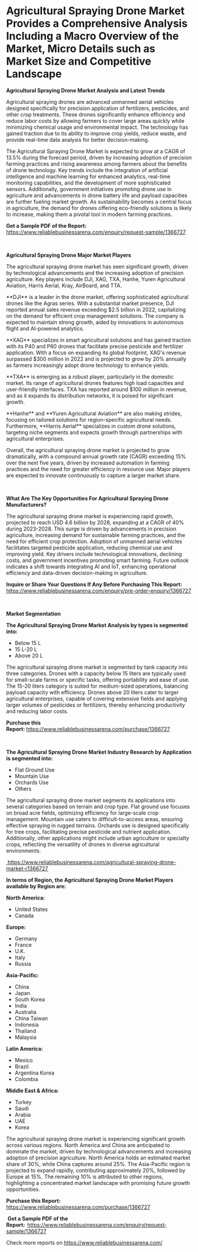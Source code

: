 <p><h1>Agricultural Spraying Drone Market Provides a Comprehensive Analysis Including a Macro Overview of the Market, Micro Details such as Market Size and Competitive Landscape</h1></p><p><strong>Agricultural Spraying Drone Market Analysis and Latest Trends</strong></p>
<p><p>Agricultural spraying drones are advanced unmanned aerial vehicles designed specifically for precision application of fertilizers, pesticides, and other crop treatments. These drones significantly enhance efficiency and reduce labor costs by allowing farmers to cover large areas quickly while minimizing chemical usage and environmental impact. The technology has gained traction due to its ability to improve crop yields, reduce waste, and provide real-time data analysis for better decision-making.</p><p>The Agricultural Spraying Drone Market is expected to grow at a CAGR of 13.5% during the forecast period, driven by increasing adoption of precision farming practices and rising awareness among farmers about the benefits of drone technology. Key trends include the integration of artificial intelligence and machine learning for enhanced analytics, real-time monitoring capabilities, and the development of more sophisticated sensors. Additionally, government initiatives promoting drone use in agriculture and advancements in drone battery life and payload capacities are further fueling market growth. As sustainability becomes a central focus in agriculture, the demand for drones offering eco-friendly solutions is likely to increase, making them a pivotal tool in modern farming practices.</p></p>
<p><strong>Get a Sample PDF of the Report:&nbsp;</strong> <a href="https://www.reliablebusinessarena.com/enquiry/request-sample/1366727?utm_campaign=1871&utm_medium=2&utm_source=Github&utm_content=ia&utm_term=22032025&utm_id=agricultural-spraying-drone">https://www.reliablebusinessarena.com/enquiry/request-sample/1366727</a></p>
<p>&nbsp;</p>
<p><strong>Agricultural Spraying Drone Major Market Players</strong></p>
<p><p>The agricultural spraying drone market has seen significant growth, driven by technological advancements and the increasing adoption of precision agriculture. Key players include DJI, XAG, TXA, Hanhe, Yuren Agricultural Aviation, Harris Aerial, Kray, AirBoard, and TTA.</p><p>**DJI** is a leader in the drone market, offering sophisticated agricultural drones like the Agras series. With a substantial market presence, DJI reported annual sales revenue exceeding $2.5 billion in 2022, capitalizing on the demand for efficient crop management solutions. The company is expected to maintain strong growth, aided by innovations in autonomous flight and AI-powered analytics.</p><p>**XAG** specializes in smart agricultural solutions and has gained traction with its P40 and P60 drones that facilitate precise pesticide and fertilizer application. With a focus on expanding its global footprint, XAG's revenue surpassed $300 million in 2022 and is projected to grow by 20% annually as farmers increasingly adopt drone technology to enhance yields.</p><p>**TXA** is emerging as a robust player, particularly in the domestic market. Its range of agricultural drones features high load capacities and user-friendly interfaces. TXA has reported around $100 million in revenue, and as it expands its distribution networks, it is poised for significant growth.</p><p>**Hanhe** and **Yuren Agricultural Aviation** are also making strides, focusing on tailored solutions for region-specific agricultural needs. Furthermore, **Harris Aerial** specializes in custom drone solutions, targeting niche segments and expects growth through partnerships with agricultural enterprises.</p><p>Overall, the agricultural spraying drone market is projected to grow dramatically, with a compound annual growth rate (CAGR) exceeding 15% over the next five years, driven by increased automation in farming practices and the need for greater efficiency in resource use. Major players are expected to innovate continuously to capture a larger market share.</p></p>
<p>&nbsp;</p>
<p><strong>What Are The Key Opportunities For Agricultural Spraying Drone Manufacturers?</strong></p>
<p><p>The agricultural spraying drone market is experiencing rapid growth, projected to reach USD 4.6 billion by 2028, expanding at a CAGR of 40% during 2023-2028. This surge is driven by advancements in precision agriculture, increasing demand for sustainable farming practices, and the need for efficient crop protection. Adoption of unmanned aerial vehicles facilitates targeted pesticide application, reducing chemical use and improving yield. Key drivers include technological innovations, declining costs, and government incentives promoting smart farming. Future outlook indicates a shift towards integrating AI and IoT, enhancing operational efficiency and data-driven decision-making in agriculture.</p></p>
<p><strong>Inquire or Share Your Questions If Any Before Purchasing This Report:</strong> <a href="https://www.reliablebusinessarena.com/enquiry/pre-order-enquiry/1366727?utm_campaign=1871&utm_medium=2&utm_source=Github&utm_content=ia&utm_term=22032025&utm_id=agricultural-spraying-drone">https://www.reliablebusinessarena.com/enquiry/pre-order-enquiry/1366727</a></p>
<p>&nbsp;</p>
<p><strong>Market Segmentation</strong></p>
<p><strong>The Agricultural Spraying Drone Market Analysis by types is segmented into:</strong></p>
<p><ul><li>Below 15 L</li><li>15 L-20 L</li><li>Above 20 L</li></ul></p>
<p><p>The agricultural spraying drone market is segmented by tank capacity into three categories. Drones with a capacity below 15 liters are typically used for small-scale farms or specific tasks, offering portability and ease of use. The 15-20 liters category is suited for medium-sized operations, balancing payload capacity with efficiency. Drones above 20 liters cater to larger agricultural enterprises, capable of covering extensive fields and applying larger volumes of pesticides or fertilizers, thereby enhancing productivity and reducing labor costs.</p></p>
<p><strong>Purchase this Report:&nbsp;</strong><a href="https://www.reliablebusinessarena.com/purchase/1366727?utm_campaign=1871&utm_medium=2&utm_source=Github&utm_content=ia&utm_term=22032025&utm_id=agricultural-spraying-drone">https://www.reliablebusinessarena.com/purchase/1366727</a></p>
<p>&nbsp;</p>
<p><strong>The Agricultural Spraying Drone Market Industry Research by Application is segmented into:</strong></p>
<p><ul><li>Flat Ground Use</li><li>Mountain Use</li><li>Orchards Use</li><li>Others</li></ul></p>
<p><p>The agricultural spraying drone market segments its applications into several categories based on terrain and crop type. Flat ground use focuses on broad acre fields, optimizing efficiency for large-scale crop management. Mountain use caters to difficult-to-access areas, ensuring effective spraying in rugged terrains. Orchards use is designed specifically for tree crops, facilitating precise pesticide and nutrient application. Additionally, other applications might include urban agriculture or specialty crops, reflecting the versatility of drones in diverse agricultural environments.</p></p>
<p><a href="https://www.reliablebusinessarena.com/agricultural-spraying-drone-market-r1366727?utm_campaign=1871&utm_medium=2&utm_source=Github&utm_content=ia&utm_term=22032025&utm_id=agricultural-spraying-drone">&nbsp;https://www.reliablebusinessarena.com/agricultural-spraying-drone-market-r1366727</a></p>
<p><strong>In terms of Region, the Agricultural Spraying Drone Market Players available by Region are:</strong></p>
<p>
    <p> <strong> North America: </strong>
        <ul>
            <li>United States</li>
            <li>Canada</li>
        </ul>
        </p> 
    <p> <strong> Europe: </strong>
        <ul>
            <li>Germany</li>
            <li>France</li>
            <li>U.K.</li>
            <li>Italy</li>
            <li>Russia</li>
        </ul>
        </p> 
    <p> <strong> Asia-Pacific: </strong>
        <ul>
            <li>China</li>
            <li>Japan</li>
            <li>South Korea</li>
            <li>India</li>
            <li>Australia</li>
            <li>China Taiwan</li>
            <li>Indonesia</li>
            <li>Thailand</li>
            <li>Malaysia</li>
        </ul>
        </p> 
    <p> <strong> Latin America: </strong>
        <ul>
            <li>Mexico</li>
            <li>Brazil</li>
            <li>Argentina Korea</li>
            <li>Colombia</li>
        </ul>
        </p> 
    <p> <strong> Middle East & Africa: </strong>
        <ul>
            <li>Turkey</li>
            <li>Saudi</li>
            <li>Arabia</li>
            <li>UAE</li>
            <li>Korea</li>
        </ul>
    </p>
    </p>
<p><p>The agricultural spraying drone market is experiencing significant growth across various regions. North America and China are anticipated to dominate the market, driven by technological advancements and increasing adoption of precision agriculture. North America holds an estimated market share of 30%, while China captures around 25%. The Asia-Pacific region is projected to expand rapidly, contributing approximately 20%, followed by Europe at 15%. The remaining 10% is attributed to other regions, highlighting a concentrated market landscape with promising future growth opportunities.</p></p>
<p><strong>Purchase this Report: </strong><a href="https://www.reliablebusinessarena.com/purchase/1366727?utm_campaign=1871&utm_medium=2&utm_source=Github&utm_content=ia&utm_term=22032025&utm_id=agricultural-spraying-drone">https://www.reliablebusinessarena.com/purchase/1366727</a></p>
<p>&nbsp;<strong>Get a Sample PDF of the Report:&nbsp;&nbsp;</strong><a href="https://www.reliablebusinessarena.com/enquiry/request-sample/1366727?utm_campaign=1871&utm_medium=2&utm_source=Github&utm_content=ia&utm_term=22032025&utm_id=agricultural-spraying-drone">https://www.reliablebusinessarena.com/enquiry/request-sample/1366727</a></p>
<p><strong></strong></p>
<p>Check more reports on <a href="https://www.reliablebusinessarena.com/?utm_campaign=1871&utm_medium=2&utm_source=Github&utm_content=ia&utm_term=22032025&utm_id=agricultural-spraying-drone">https://www.reliablebusinessarena.com/</a></p>